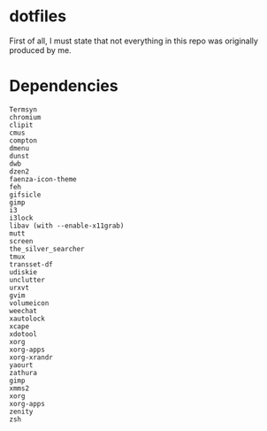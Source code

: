 dotfiles
========

First of all, I must state that not everything in this repo was originally produced by me.


Dependencies
============

```
Termsyn
chromium
clipit
cmus
compton
dmenu
dunst
dwb
dzen2
faenza-icon-theme
feh
gifsicle
gimp
i3
i3lock
libav (with --enable-x11grab)
mutt
screen
the_silver_searcher
tmux
transset-df
udiskie
unclutter
urxvt
gvim
volumeicon
weechat
xautolock
xcape
xdotool
xorg
xorg-apps
xorg-xrandr
yaourt
zathura
gimp
xmms2
xorg
xorg-apps
zenity
zsh
```
